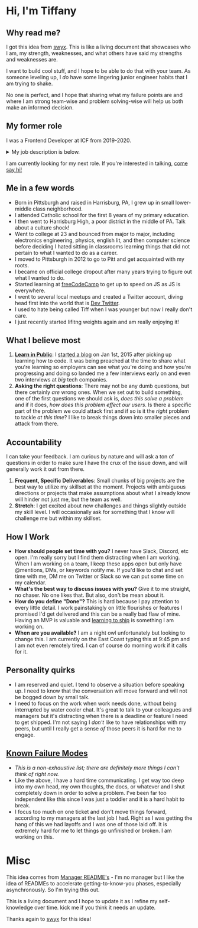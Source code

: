 # Hi, I'm Tiffany

## Why read me?

I got this idea from [swyx](https://twitter.com/swyx). This is like a living document that showcases who I am, my strength, weaknesses, and what others have said my strengths and weaknesses are.

I want to build cool stuff, and I hope to be able to do that with your team. As someone leveling up, I *do* have some lingering junior engineer habits that I am trying to shake.

No one is perfect, and I hope that sharing what my failure points are and where I am strong team-wise and problem solving-wise will help us both make an informed decision.

## My former role

I was a Frontend Developer at ICF from 2019-2020. <details><summary>My job description is below.</summary>

- The frontend team was responsible for maintaining and rebuilding legacy UIs for the United States government.
- The frontend team was small but productive under tight deadlines and constraints.
- Frontend devs at ICF work closely with team leads and are expected to follow deployment procedures and ask questions before pushing to production.
- As a Frontend developer you will be immersed in a wild range of similar projects, with varying levels of government clients:
  - Maintaining UIs on most US government web properties
  - Working with designers to rebuild and modernize government systems
  - Speaking with multiple clients from all branches of US government and stating clearly and explicitly what is being done and when it will be completed
  - Moving Jira tickets within a reasonable amount of time
  - Working on virtual machines and using continuous integration/testing with Jenkins
  - Working with AWS

In other words: this is a fast-moving, highly controlled, and tightly budgeted consulting job. The developers are good people and the frontend team is close. As a first job, it may not be ideal, depending on your experience and comfort level with moving fast.
</details>

I am currently looking for my next role. If you're interested in talking, <a href="mailto:tiffany@tiffanyrwhite.com">come say hi!</a>
  
## Me in a few words

- Born in Pittsburgh and raised in Harrisburg, PA, I grew up in small lower-middle class neighborhood.
- I attended Catholic school for the first 8 years of my primary education.
- I then went to Harrisburg High, a poor district in the middle of PA. Talk about a culture shock!
- Went to college at 23 and bounced from major to major, including electronics engineering, physics, english lit, and then computer science before deciding I hated sitting in classrooms learning things that did not pertain to what I wanted to do as a career.
- I moved to Pittsburgh in 2012 to go to Pitt and get acquainted with my roots.
- I became on official college dropout after many years trying to figure out what I wanted to do.
- Started learning at [freeCodeCamp](https://freeCodeCamp.org/) to get up to speed on JS as JS is everywhere.
- I went to several local meetups and created a Twitter account, diving head first into the world that is [Dev Twitter](https://twitter.com/tiffanywhitedev).
- I used to hate being called Tiff when I was younger but now I really don't care.
- I just recently started lifitng weights again and am really enjoying it!

## What I believe most

1. **[Learn in Public](https://twitter.com/swyx/status/1009174159690264579)**: I [started a blog](https://tiffanywhite.dev) on Jan 1st, 2015 after picking up learning how to code. It was being preached at the time to share what you're learning so employers can see what you're doing and how you're progressing and doing so landed me a few interviews early on and even two interviews at *big* tech companies.
2. **Asking the right questions**: There may not be any dumb questions, but there certainly *are* wrong ones. When we set out to build something, one of the first questions we should ask is, *does this solve a problem* and if it does, *how does this problem effect our users*. Is there a specific part of the problem we could attack first and if so is it the *right* problem to tackle *at this time*? I like to break things down into smaller pieces and attack from there. 


## Accountability

I can take your feedback. I am curious by nature and will ask a ton of questions in order to make sure I have the crux of the issue down, and will generally work it out from there.

1. **Frequent, Specific Deliverables**: Small chunks of big projects are the best way to utilize my skillset at the moment. Projects with ambiguous directions or projects that make assumptions about what I already know will hinder not just me, but the team as well.
2. **Stretch**: I get excited about new challenges and things slightly outside my skill level. I will occasionally ask for something that I know will challenge me but within my skillset.

## How I Work

- **How should people set time with you?** I never have Slack, Discord, etc open. I'm really sorry but I find them distracting when I am working. When I am working on a team, I keep these apps open but only have @mentions, DMs, or keywords notify me. If you'd like to chat and set time with me, DM me on Twitter or Slack so we can put some time on my calendar.
- **What's the best way to discuss issues with you?** Give it to me straight, no chaser. No one likes that. But also, don't be mean about it.
- **How do you define "Done"?** This is hard because I pay attention to every little detail. I work painstakingly on little flourishes or features I promised I'd get delivered and this can be a really bad flaw of mine. Having an MVP is valuable and [learning to ship](https://seths.blog/wp-content/uploads/2012/05/theshipitjournal.pdf) is something I am working on.
- **When are you available?** I am a night owl unfortunately but looking to change this. I am currently on the East Coast typing this at 9:45 pm and I am not even remotely tired. I can of course do morning work if it calls for it.

## Personality quirks
- I am reserved and quiet. I tend to observe a situation before speaking up. I need to know that the conversation will move forward and will not be bogged down by small talk. 
- I need to focus on the work when work needs done, without being interrupted by water cooler chat. It's great to talk to your colleagues and managers but it's distracting when there is a deadline or feature I need to get shipped. I'm not saying I *don't* like to have relationships with my peers, but until I really get a sense *of* those peers it is hard for me to engage.


## [Known Failure Modes](https://docs.google.com/presentation/d/1df5MALZKZU6lOeIXUiO-h6ReFM3KuIpnapSE97IZnX4/edit#slide=id.p)

- *This is a non-exhaustive list; there are definitely more things I can't think of right now.*
- Like the above, I have a hard time communicating. I get way too deep into my own head, my own thoughts, the docs, or whatever and I shut completely down in order to solve a problem. I've been far too independent like this since I was just a toddler and it is a hard habit to break.
- I focus too much on one ticket and don't move things forward, according to my managers at the last job I had. Right as I was getting the hang of this we had layoffs and I was one of those laid off. It is extremely hard for me to let things go unfinished or broken. I am working on this.

# Misc

This idea comes from [Manager README's](https://hackernoon.com/12-manager-readmes-from-silicon-valleys-top-tech-companies-26588a660afe) - I'm no manager but I like the idea of READMEs to accelerate getting-to-know-you phases, especially asynchronously. So I'm trying this out.

This is a living document and I hope to update it as I refine my self-knowledge over time. kick me if you think it needs an update.

Thanks again to [swyx](https://swyx.io/) for this idea!